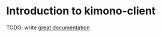 # Introduction to kimono-client

TODO: write [great documentation](http://jacobian.org/writing/what-to-write/)
